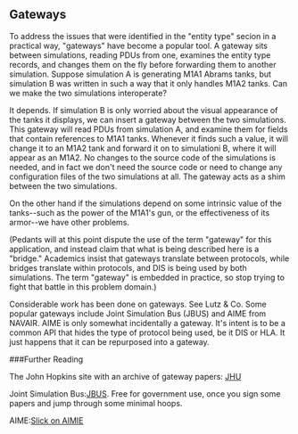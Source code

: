 ## Gateways
To address the issues that were identified in the "entity type" secion in a practical way, "gateways" have become a popular tool. A gateway sits between simulations, reading PDUs from one, examines the entity type records, and changes them on the fly before forwarding them to another simulation. Suppose simulation A is generating M1A1 Abrams tanks, but simulation B was written in such a way that it only handles M1A2 tanks. Can we make the two simulations interoperate?

It depends. If simulation B is only worried about the visual appearance of the tanks it displays, we can insert a gateway between the two simulations. This gateway will read PDUs from simulation A, and examine them for fields that contain references to M1A1 tanks. Whenever it finds such a value, it will change it to an M1A2 tank and forward it on to simulationi B, where it will appear as an M1A2. No changes to the source code of the simulations is needed, and in fact we don't need the source code or need to change any configuration files of the two simulations at all. The gateway acts as a shim between the two simulations.

On the other hand if the simulations depend on some intrinsic value of the tanks--such as the power of the M1A1's gun, or the effectiveness of its armor--we have other problems.

(Pedants will at this point dispute the use of the term "gateway" for this application, and instead claim that what is being described here is a "bridge." Academics insist that gateways translate between protocols, while bridges translate within protocols, and DIS is being used by both simulations. The term "gateway" is embedded in practice, so stop trying to fight that battle in this problem domain.)

Considerable work has been done on gateways. See Lutz & Co.  Some popular gateways include Joint Simulation Bus (JBUS) and AIME from NAVAIR. AIME is only somewhat incidentally a gateway. It's intent is to be a common API that hides the type of protocol being used, be it DIS or HLA. It just happens that it can be repurposed into a gateway.

###Further Reading

The John Hopkins site with an archive of gateway papers: <a href="https://msenterprise.jhuapl.edu/drupal/?q=node/39">JHU</a>

Joint Simulation Bus:<a href="http://www.alionscience.com/Technologies/Simulation-and-Training/JBUS">JBUS</a>. Free for government use, once you sign some papers and jump through some minimal hoops.

AIME:<a href="http://www.navair.navy.mil/nawctsd/Programs/Files/3-2015-AMIE.pdf">Slick on AIMIE</a>